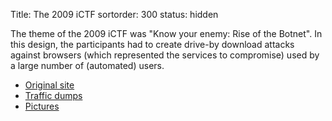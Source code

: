 Title: The 2009 iCTF
sortorder: 300
status: hidden

The theme of the 2009 iCTF was "Know your enemy: Rise of the Botnet".
In this design, the participants had to create drive-by download
attacks against browsers (which represented the services to compromise)
used by a large number of (automated) users.

* [Original site](/archive/2009/site)
* [Traffic dumps](/archive/2009/dumps)
* [Pictures](/archive/2009/pictures)